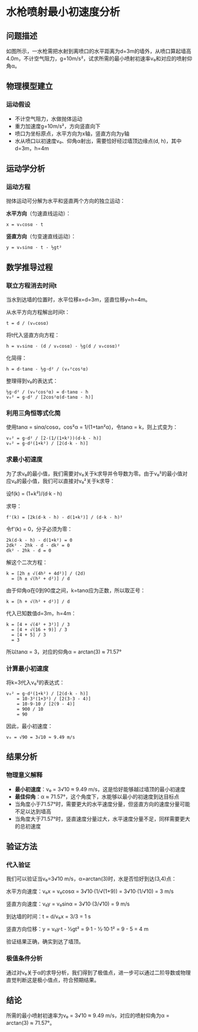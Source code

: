 # 水枪喷射最小初速度分析

## 问题描述
如图所示，一水枪需把水射到离喷口的水平距离为d=3m的墙外，从喷口算起墙高4.0m，不计空气阻力，g=10m/s²，试求所需的最小喷射初速率v₀和对应的喷射仰角α。

## 物理模型建立

### 运动假设
- 不计空气阻力，水做抛体运动
- 重力加速度g=10m/s²，方向竖直向下
- 喷口为坐标原点，水平方向为x轴，竖直方向为y轴
- 水从喷口以初速度v₀、仰角α射出，需要恰好经过墙顶边缘点(d, h)，其中d=3m，h=4m

## 运动学分析

### 运动方程
抛体运动可分解为水平和竖直两个方向的独立运动：

**水平方向**（匀速直线运动）：
```
x = v₀cosα · t
```

**竖直方向**（匀变速直线运动）：
```
y = v₀sinα · t - ½gt²
```

## 数学推导过程

### 联立方程消去时间t
当水到达墙的位置时，水平位移x=d=3m，竖直位移y=h=4m。

从水平方向方程解出时间t：
```
t = d / (v₀cosα)
```

将t代入竖直方向方程：
```
h = v₀sinα · (d / v₀cosα) - ½g(d / v₀cosα)²
```

化简得：
```
h = d·tanα - ½g·d² / (v₀²cos²α)
```

整理得到v₀的表达式：
```
½g·d² / (v₀²cos²α) = d·tanα - h
v₀² = g·d² / [2cos²α(d·tanα - h)]
```

### 利用三角恒等式化简
使用tanα = sinα/cosα，cos²α = 1/(1+tan²α)，令tanα = k，则上式变为：

```
v₀² = g·d² / [2·(1/(1+k²))(d·k - h)]
v₀² = g·d²(1+k²) / [2(d·k - h)]
```

### 求最小初速度
为了求v₀的最小值，我们需要对v₀关于k求导并令导数为零。由于v₀²的最小值对应v₀的最小值，我们可以直接对v₀²关于k求导：

设f(k) = (1+k²)/(d·k - h)

求导：
```
f'(k) = [2k(d·k - h) - d(1+k²)] / (d·k - h)²
```

令f'(k) = 0，分子必须为零：
```
2k(d·k - h) - d(1+k²) = 0
2dk² - 2hk - d - dk² = 0
dk² - 2hk - d = 0
```

解这个二次方程：
```
k = [2h ± √(4h² + 4d²)] / (2d)
  = [h ± √(h² + d²)] / d
```

由于仰角α在0到90度之间，k=tanα应为正数，所以取正号：
```
k = [h + √(h² + d²)] / d
```

代入已知数值d=3m，h=4m：
```
k = [4 + √(4² + 3²)] / 3
  = [4 + √(16 + 9)] / 3
  = [4 + 5] / 3
  = 3
```

所以tanα = 3，对应的仰角α = arctan(3) ≈ 71.57°

### 计算最小初速度
将k=3代入v₀²的表达式：

```
v₀² = g·d²(1+k²) / [2(d·k - h)]
    = 10·3²(1+3²) / [2(3·3 - 4)]
    = 10·9·10 / [2(9 - 4)]
    = 900 / 10
    = 90
```

因此，最小初速度：
```
v₀ = √90 = 3√10 ≈ 9.49 m/s
```

## 结果分析

### 物理意义解释
- **最小初速度**：v₀ = 3√10 ≈ 9.49 m/s，这是恰好能够越过墙顶的最小初速度
- **最佳仰角**：α ≈ 71.57°，这个角度下，水能够以最小的初速度到达目标点
- 当角度小于71.57°时，需要更大的水平速度分量，但竖直方向的速度分量可能不足以达到墙高
- 当角度大于71.57°时，竖直速度分量过大，水平速度分量不足，同样需要更大的总初速度

## 验证方法

### 代入验证
我们可以验证当v₀=3√10 m/s，α=arctan(3)时，水是否恰好到达(3,4)点：

水平方向速度：v₀x = v₀cosα = 3√10·(1/√(1+9)) = 3√10·(1/√10) = 3 m/s

竖直方向速度：v₀y = v₀sinα = 3√10·(3/√10) = 9 m/s

到达墙的时间：t = d/v₀x = 3/3 = 1 s

竖直方向位移：y = v₀y·t - ½gt² = 9·1 - ½·10·1² = 9 - 5 = 4 m

验证结果正确，确实到达了墙顶。

### 极值条件分析
通过对v₀关于α的求导分析，我们得到了极值点，进一步可以通过二阶导数或物理直觉判断这是极小值点，符合预期结果。

## 结论
所需的最小喷射初速率为v₀ = 3√10 ≈ 9.49 m/s，对应的喷射仰角为α = arctan(3) ≈ 71.57°。